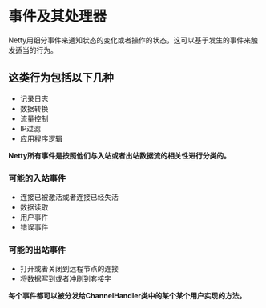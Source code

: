 # 事件及其处理器

Netty用细分事件来通知状态的变化或者操作的状态，这可以基于发生的事件来触发适当的行为。

## 这类行为包括以下几种

- 记录日志
- 数据转换
- 流量控制
- IP过滤
- 应用程序逻辑

**Netty所有事件是按照他们与入站或者出站数据流的相关性进行分类的。**

### 可能的入站事件

- 连接已被激活或者连接已经失活
- 数据读取
- 用户事件
- 错误事件

### 可能的出站事件

- 打开或者关闭到远程节点的连接
- 将数据写到或者冲刷到套接字

**每个事件都可以被分发给ChannelHandler类中的某个某个用户实现的方法。**

